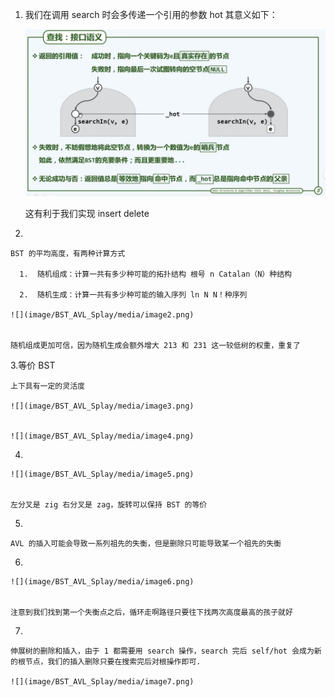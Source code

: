 1.  我们在调用 search 时会多传递一个引用的参数 hot 其意义如下：

    ![](image/BST_AVL_Splay/media/image1.png)


    这有利于我们实现 insert delete

2.

    BST 的平均高度，有两种计算方式

      1.  随机组成：计算一共有多少种可能的拓扑结构 根号 n Catalan（N）种结构

      2.  随机生成：计算一共有多少种可能的输入序列 ln N N！种序列

    ![](image/BST_AVL_Splay/media/image2.png)


    随机组成更加可信，因为随机生成会额外增大 213 和 231 这一较低树的权重，重复了

3.等价 BST

    上下具有一定的灵活度

    ![](image/BST_AVL_Splay/media/image3.png)


    ![](image/BST_AVL_Splay/media/image4.png)


4.

    ![](image/BST_AVL_Splay/media/image5.png)


    左分叉是 zig 右分叉是 zag，旋转可以保持 BST 的等价

5.

    AVL 的插入可能会导致一系列祖先的失衡，但是删除只可能导致某一个祖先的失衡

6.

    ![](image/BST_AVL_Splay/media/image6.png)


    注意到我们找到第一个失衡点之后，循环走啊路径只要往下找两次高度最高的孩子就好

7.

    伸展树的删除和插入，由于 1 都需要用 search 操作，search 完后 self/hot 会成为新的根节点，我们的插入删除只要在搜索完后对根操作即可.

    ![](image/BST_AVL_Splay/media/image7.png)

